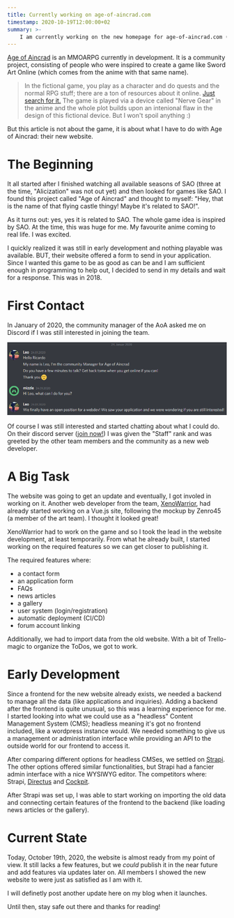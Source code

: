 ```yaml
---
title: Currently working on age-of-aincrad.com
timestamp: 2020-10-19T12:00:00+02
summary: >-
    I am currently working on the new homepage for age-of-aincrad.com (an MMOARPG inspired by Sword Art Online). This is the current state.
---
```


[Age of Aincrad](https://age-of-aincrad.com/) is an MMOARPG currently in development.
It is a community project, consisting of people who were inspired to create a game like Sword Art Online (which comes from the anime with that same name).

> In the fictional game, you play as a character and do quests and the normal RPG stuff; there are a ton of resources about it online. [Just search for it.](https://lmgtfy.com/?q=Sword+Art+Online)
> The game is played via a device called "Nerve Gear" in the anime and the whole plot builds upon an intenional flaw in the design of this fictional device. But I won't spoil anything :)

But this article is not about the game, it is about what I have to do with Age of Aincrad: their new website.

# The Beginning

It all started after I finished watching all available seasons of SAO (three at the time, "Alicization" was not out yet) and then looked for games like SAO.
I found this project called "Age of Aincrad" and thought to myself: "Hey, that is the name of that flying castle thingy! Maybe it's related to SAO!".

As it turns out: yes, yes it is related to SAO. The whole game idea is inspired by SAO.
At the time, this was huge for me. My favourite anime coming to real life. I was excited.

I quickly realized it was still in early development and nothing playable was available. BUT, their website offered a form to send in your application.
Since I wanted this game to be as good as can be and I am sufficient enough in programming to help out, I decided to send in my details and wait for a response.
This was in 2018.

# First Contact

In January of 2020, the community manager of the AoA asked me on Discord if I was still interested in joining the team.

![Leo asking if I was still interested](/content/2020-10-19-aoa-discord-message.png)

Of course I was still interested and started chatting about what I could do.
On their discord server ([join now!](https://discord.age-of-aincrad.com/)) I was given the "Staff" rank and was greeted by the other team members and the community as a new web developer.

# A Big Task

The website was going to get an update and eventually, I got involed in working on it.
Another web developer from the team, [XenoWarrior](https://github.com/XenoWarrior), had already started working on a Vue.js site, following the mockup by Zenro45 (a member of the art team).
I thought it looked great!

XenoWarrior had to work on the game and so I took the lead in the website development, at least temporarily.
From what he already built, I started working on the required features so we can get closer to publishing it.

The required features where:

- a contact form
- an application form
- FAQs
- news articles
- a gallery
- user system (login/registration)
- automatic deployment (CI/CD)
- forum account linking

Additionally, we had to import data from the old website.
With a bit of Trello-magic to organize the ToDos, we got to work.

# Early Development

Since a frontend for the new website already exists, we needed a backend to manage all the data (like applications and inquiries).
Adding a backend after the frontend is quite unusual, so this was a learning experience for me.
I started looking into what we could use as a "headless" Content Management System (CMS); headless meaning it's got no frontend included, like a wordpress instance would.
We needed something to give us a management or administration interface while providing an API to the outside world for our frontend to access it.

After comparing different options for headless CMSes, we settled on [Strapi](https://strapi.io).
The other options offered similar functionalities, but Strapi had a fancier admin interface with a nice WYSIWYG editor.
The competitors where: Strapi, [Directus](https://directus.io/) and [Cockpit](https://getcockpit.com/).

After Strapi was set up, I was able to start working on importing the old data and connecting certain features of the frontend to the backend (like loading news articles or the gallery).

# Current State

Today, October 19th, 2020, the website is almost ready from my point of view.
It still lacks a few features, but we _could_ publish it in the near future and add features via updates later on.
All members I showed the new website to were just as satisfied as I am with it.

I will definetly post another update here on my blog when it launches.

Until then, stay safe out there and thanks for reading!
